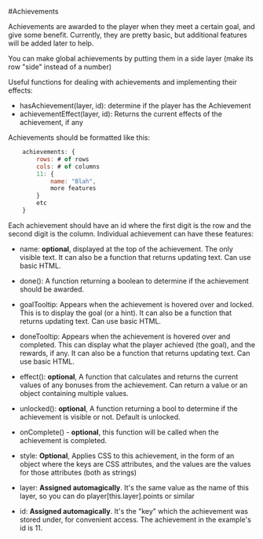 #Achievements

Achievements are awarded to the player when they meet a certain goal, and give some benefit.
Currently, they are pretty basic, but additional features will be added later to help.

You can make global achievements by putting them in a side layer (make its row "side" instead of a number)

Useful functions for dealing with achievements and implementing their effects:

- hasAchievement(layer, id): determine if the player has the Achievement
- achievementEffect(layer, id): Returns the current effects of the achievement, if any


Achievements should be formatted like this:

```js
    achievements: {
        rows: # of rows
        cols: # of columns
        11: {
            name: "Blah",
            more features
        }
        etc
    }
```

Each achievement should have an id where the first digit is the row and the second digit is the column.
Individual achievement can have these features:

- name: **optional**, displayed at the top of the achievement. The only visible text.
         It can also be a function that returns updating text. Can use basic HTML.

- done(): A function returning a boolean to determine if the achievement should be awarded.

- goalTooltip: Appears when the achievement is hovered over and locked. This is to display the goal (or a hint).
        It can also be a function that returns updating text. Can use basic HTML.

- doneTooltip: Appears when the achievement is hovered over and completed. This can display what the player achieved (the goal),
        and the rewards, if any. It can also be a function that returns updating text. Can use basic HTML.

- effect(): **optional**, A function that calculates and returns the current values of any bonuses from the achievement.
    Can return a value or an object containing multiple values.

- unlocked(): **optional**, A function returning a bool to determine if the achievement is visible or not. Default is unlocked.

- onComplete() - **optional**, this function will be called when the achievement is completed.

- style: **Optional**, Applies CSS to this achievement, in the form of an object where the keys are CSS attributes,
         and the values are the values for those attributes (both as strings)

- layer: **Assigned automagically**. It's the same value as the name of this layer, so you can do player[this.layer].points or similar

- id: **Assigned automagically**. It's the "key" which the achievement was stored under, for convenient access.
      The achievement in the example's id is 11.